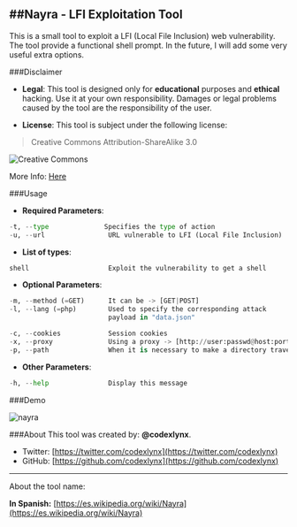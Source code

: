 ##Nayra - LFI Exploitation Tool
--------
This is a small tool to exploit a LFI (Local File Inclusion) web vulnerability.
The tool provide a functional shell prompt. In the future, I will add some very useful extra options.

###Disclaimer

* __Legal__:
This tool is designed only for __educational__ purposes and __ethical__ hacking. Use it at your own responsibility. Damages or legal problems caused by the tool are the responsibility of the user.

* __License__:
This tool is subject under the following license:

 >Creative Commons Attribution-ShareAlike 3.0
		
 ![](https://licensebuttons.net/l/by-sa/3.0/88x31.png "Creative Commons")

 More Info: [Here](https://creativecommons.org/licenses/by-sa/3.0/ "Legal Description")


###Usage
* __Required Parameters__:
```python
-t, --type              Specifies the type of action
-u, --url                URL vulnerable to LFI (Local File Inclusion)
```

 * __List of types__:
```python
shell                    Exploit the vulnerability to get a shell
```

 * __Optional Parameters__:
```python
-m, --method (=GET)      It can be -> [GET|POST]
-l, --lang (=php)        Used to specify the corresponding attack
                         payload in "data.json"

-c, --cookies            Session cookies
-x, --proxy              Using a proxy -> [http://user:passwd@host:port]
-p, --path               When it is necessary to make a directory traversal
```
* __Other Parameters__:
```python
-h, --help               Display this message
```

###Demo

![nayra](https://cloud.githubusercontent.com/assets/12601189/8551306/a78ded2c-24cd-11e5-8493-a71824533352.gif)

###About
This tool was created by: __@codexlynx__.

* Twitter: [https://twitter.com/codexlynx](https://twitter.com/codexlynx)
* GitHub: [https://github.com/codexlynx](https://github.com/codexlynx)

----------------
About the tool name:

__In Spanish:__ [https://es.wikipedia.org/wiki/Nayra](https://es.wikipedia.org/wiki/Nayra)
